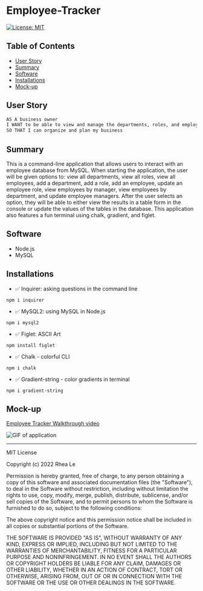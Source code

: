 # Employee-Tracker

[![License: MIT](https://img.shields.io/badge/License-MIT-yellow.svg)](https://opensource.org/licenses/MIT)

## Table of Contents

- [User Story](#user-story)
- [Summary](#Summary)
- [Software](#Software)
- [Installations](#Installations)
- [Mock-up](#Mock-up)

## User Story

```md
AS A business owner
I WANT to be able to view and manage the departments, roles, and employees in my company
SO THAT I can organize and plan my business
```

## Summary

This is a command-line application that allows users to interact with an employee database from MySQL. When starting the application, the user will be given options to: view all departments, view all roles, view all employees, add a department, add a role, add an employee, update an employee role, view employees by manager, view employees by department, and update employee managers. After the user selects an option, they will be able to either view the results in a table form in the console or update the values of the tables in the database. This application also features a fun terminal using chalk, gradient, and figlet.

## Software

- Node.js
- MySQL

## Installations

- ✅ Inquirer: asking questions in the command line

```
npm i inquirer
```

- ✅ MySQL2: using MySQL in Node.js

```
npm i mysql2
```

- ✅ Figlet: ASCII Art

```
npm install figlet
```

- ✅ Chalk - colorful CLI

```
npm i chalk

```

- ✅ Gradient-string - color gradients in terminal

```
npm i gradient-string
```

## Mock-up

[Employee Tracker Walkthrough video](https://drive.google.com/file/d/1c_XJDWpE43Br2zwo4pNvWbPwUdp49PDQ/view)

![GIF of application](./assets/Employee%20Tracker%20Walkthrough.gif)

---

MIT License

Copyright (c) 2022 Rhea Le

Permission is hereby granted, free of charge, to any person obtaining a copy
of this software and associated documentation files (the "Software"), to deal
in the Software without restriction, including without limitation the rights
to use, copy, modify, merge, publish, distribute, sublicense, and/or sell
copies of the Software, and to permit persons to whom the Software is
furnished to do so, subject to the following conditions:

The above copyright notice and this permission notice shall be included in all
copies or substantial portions of the Software.

THE SOFTWARE IS PROVIDED "AS IS", WITHOUT WARRANTY OF ANY KIND, EXPRESS OR
IMPLIED, INCLUDING BUT NOT LIMITED TO THE WARRANTIES OF MERCHANTABILITY,
FITNESS FOR A PARTICULAR PURPOSE AND NONINFRINGEMENT. IN NO EVENT SHALL THE
AUTHORS OR COPYRIGHT HOLDERS BE LIABLE FOR ANY CLAIM, DAMAGES OR OTHER
LIABILITY, WHETHER IN AN ACTION OF CONTRACT, TORT OR OTHERWISE, ARISING FROM,
OUT OF OR IN CONNECTION WITH THE SOFTWARE OR THE USE OR OTHER DEALINGS IN THE
SOFTWARE.
